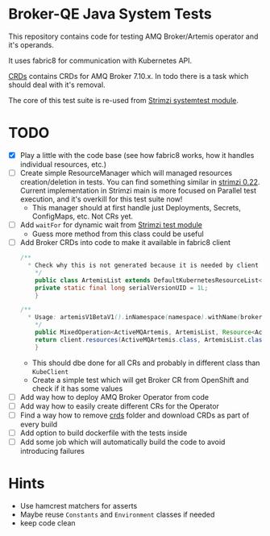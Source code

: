 # Broker-QE Java System Tests

This repository contains code for testing AMQ Broker/Artemis operator and it's operands.

It uses fabric8 for communication with Kubernetes API.

[CRDs](crds) contains CRDs for AMQ Broker 7.10.x. In todo there is a task which should deal with it's removal.

The core of this test suite is re-used from [Strimzi systemtest module](https://github.com/strimzi/strimzi-kafka-operator).

# TODO
- [x] Play a little with the code base (see how fabric8 works, how it handles individual resources, etc.)
- [ ] Create simple ResourceManager which will managed resources creation/deletion in tests. 
You can find something similar in [strimzi 0.22](https://github.com/strimzi/strimzi-kafka-operator/blob/release-0.22.x/systemtest/src/main/java/io/strimzi/systemtest/resources/ResourceManager.java).
Current implementation in Strimzi main is more focused on Parallel test execution, and it's overkill for this test suite now!
  - This manager should at first handle just Deployments, Secrets, ConfigMaps, etc. Not CRs yet.
- [ ] Add `waitFor` for dynamic wait from [Strimzi test module](https://github.com/strimzi/strimzi-kafka-operator/blob/main/test/src/main/java/io/strimzi/test/TestUtils.java)
  - Guess more method from this class could be useful
- [ ] Add Broker CRDs into code to make it available in fabric8 client
  ```java
  /**
    * Check why this is not generated because it is needed by client
      */
      public class ArtemisList extends DefaultKubernetesResourceList<ActiveMQArtemis> {
      private static final long serialVersionUID = 1L;
      }

  /**
    * Usage: artemisV1BetaV1().inNamespace(namespace).withName(broker).dostuff()
      */
      public MixedOperation<ActiveMQArtemis, ArtemisList, Resource<ActiveMQArtemis>> artemisV1BetaV1() {
      return client.resources(ActiveMQArtemis.class, ArtemisList.class);
      }
    ```
  - This should dbe done for all CRs and probably in different class than `KubeClient`
  - Create a simple test which will get Broker CR from OpenShift and check if it has some values
- [ ] Add way how to deploy AMQ Broker Operator from code
- [ ] Add way how to easily create different CRs for the Operator
- [ ] Find a way how to remove [crds](crds) folder and download CRDs as part of every build
- [ ] Add option to build dockerfile with the tests inside
- [ ] Add some job which will automatically build the code to avoid introducing failures

# Hints
- Use hamcrest matchers for asserts
- Maybe reuse `Constants` and `Environment` classes if needed
- keep code clean

